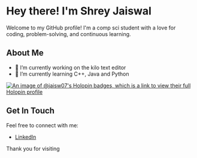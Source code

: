 # Hey there! I'm Shrey Jaiswal

Welcome to my GitHub profile! I'm a comp sci student with a love for coding, problem-solving, and continuous learning.

## About Me

- 🔭 I’m currently working on the kilo text editor
- 🌱 I’m currently learning C++, Java and Python

[![An image of @jaisw07's Holopin badges, which is a link to view their full Holopin profile](https://holopin.me/jaisw07)](https://holopin.io/@jaisw07)

## Get In Touch

Feel free to connect with me:

- [LinkedIn](https://www.linkedin.com/in/shrey-jaiswal-1a7724272/)

Thank you for visiting
